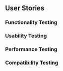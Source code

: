 ## User Stories


### Functionality Testing

### Usability Testing


### Performance Testing


### Compatibility Testing


